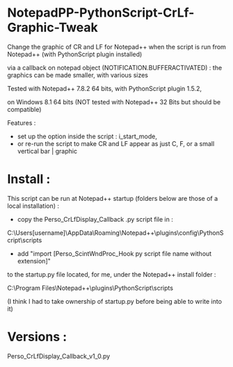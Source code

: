# NotepadPP-PythonScript-CrLf-Graphic-Tweak

Change the graphic of CR and LF for Notepad++ when the script is run from Notepad++ (with PythonScript plugin installed)

via a callback on notepad object (NOTIFICATION.BUFFERACTIVATED) : the graphics can be made smaller, with various sizes

Tested with Notepad++ 7.8.2 64 bits, with PythonScript plugin 1.5.2,

on Windows 8.1 64 bits (NOT tested with Notepad++ 32 Bits but should be compatible)


Features :
  * set up the option inside the script : i_start_mode,
  * or re-run the script to make CR and LF appear as just C, F, or a small vertical bar | graphic


# Install :

This script can be run at Notepad++ startup (folders below are those of a local installation) : 

* copy the Perso_CrLfDisplay_Callback .py script file in :

C:\Users\[username]\AppData\Roaming\Notepad++\plugins\config\PythonScript\scripts

* add "import [Perso_ScintWndProc_Hook py script file name without extension]"

to the startup.py file located, for me, under the Notepad++ install folder :

C:\Program Files\Notepad++\plugins\PythonScript\scripts

(I think I had to take ownership of startup.py before being able to write into it)


# Versions :

Perso_CrLfDisplay_Callback_v1_0.py
